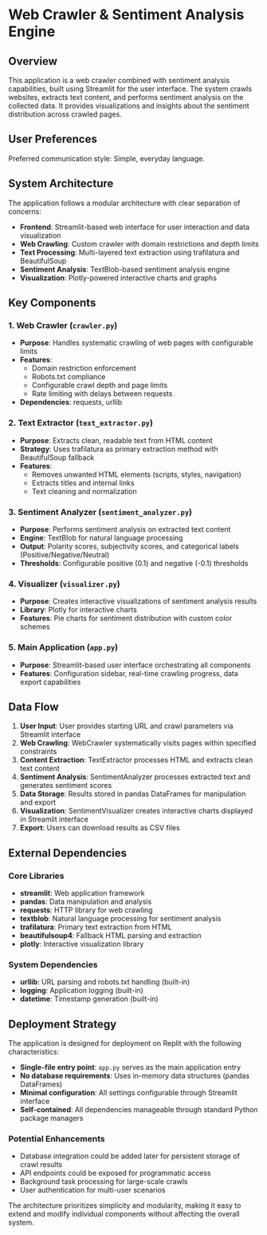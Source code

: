# Web Crawler & Sentiment Analysis Engine

## Overview

This application is a web crawler combined with sentiment analysis capabilities, built using Streamlit for the user interface. The system crawls websites, extracts text content, and performs sentiment analysis on the collected data. It provides visualizations and insights about the sentiment distribution across crawled pages.

## User Preferences

Preferred communication style: Simple, everyday language.

## System Architecture

The application follows a modular architecture with clear separation of concerns:

- **Frontend**: Streamlit-based web interface for user interaction and data visualization
- **Web Crawling**: Custom crawler with domain restrictions and depth limits
- **Text Processing**: Multi-layered text extraction using trafilatura and BeautifulSoup
- **Sentiment Analysis**: TextBlob-based sentiment analysis engine
- **Visualization**: Plotly-powered interactive charts and graphs

## Key Components

### 1. Web Crawler (`crawler.py`)
- **Purpose**: Handles systematic crawling of web pages with configurable limits
- **Features**: 
  - Domain restriction enforcement
  - Robots.txt compliance
  - Configurable crawl depth and page limits
  - Rate limiting with delays between requests
- **Dependencies**: requests, urllib

### 2. Text Extractor (`text_extractor.py`)
- **Purpose**: Extracts clean, readable text from HTML content
- **Strategy**: Uses trafilatura as primary extraction method with BeautifulSoup fallback
- **Features**:
  - Removes unwanted HTML elements (scripts, styles, navigation)
  - Extracts titles and internal links
  - Text cleaning and normalization

### 3. Sentiment Analyzer (`sentiment_analyzer.py`)
- **Purpose**: Performs sentiment analysis on extracted text content
- **Engine**: TextBlob for natural language processing
- **Output**: Polarity scores, subjectivity scores, and categorical labels (Positive/Negative/Neutral)
- **Thresholds**: Configurable positive (0.1) and negative (-0.1) thresholds

### 4. Visualizer (`visualizer.py`)
- **Purpose**: Creates interactive visualizations of sentiment analysis results
- **Library**: Plotly for interactive charts
- **Features**: Pie charts for sentiment distribution with custom color schemes

### 5. Main Application (`app.py`)
- **Purpose**: Streamlit-based user interface orchestrating all components
- **Features**: Configuration sidebar, real-time crawling progress, data export capabilities

## Data Flow

1. **User Input**: User provides starting URL and crawl parameters via Streamlit interface
2. **Web Crawling**: WebCrawler systematically visits pages within specified constraints
3. **Content Extraction**: TextExtractor processes HTML and extracts clean text content
4. **Sentiment Analysis**: SentimentAnalyzer processes extracted text and generates sentiment scores
5. **Data Storage**: Results stored in pandas DataFrames for manipulation and export
6. **Visualization**: SentimentVisualizer creates interactive charts displayed in Streamlit interface
7. **Export**: Users can download results as CSV files

## External Dependencies

### Core Libraries
- **streamlit**: Web application framework
- **pandas**: Data manipulation and analysis
- **requests**: HTTP library for web crawling
- **textblob**: Natural language processing for sentiment analysis
- **trafilatura**: Primary text extraction from HTML
- **beautifulsoup4**: Fallback HTML parsing and extraction
- **plotly**: Interactive visualization library

### System Dependencies
- **urllib**: URL parsing and robots.txt handling (built-in)
- **logging**: Application logging (built-in)
- **datetime**: Timestamp generation (built-in)

## Deployment Strategy

The application is designed for deployment on Replit with the following characteristics:

- **Single-file entry point**: `app.py` serves as the main application entry
- **No database requirements**: Uses in-memory data structures (pandas DataFrames)
- **Minimal configuration**: All settings configurable through Streamlit interface
- **Self-contained**: All dependencies manageable through standard Python package managers

### Potential Enhancements
- Database integration could be added later for persistent storage of crawl results
- API endpoints could be exposed for programmatic access
- Background task processing for large-scale crawls
- User authentication for multi-user scenarios

The architecture prioritizes simplicity and modularity, making it easy to extend and modify individual components without affecting the overall system.
